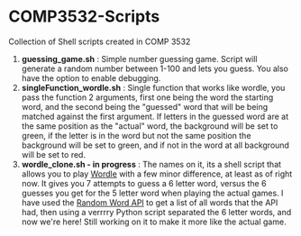 # COMP3532-Scripts
Collection of Shell scripts created in COMP 3532

1. **guessing_game.sh** : Simple number guessing game. Script will generate a random number between 1-100 and lets you guess. You also have the option to enable debugging.
2. **singleFunction_wordle.sh** : Single function that works like wordle, you pass the function 2 arguments, first one being the word the starting word, and the second being the "guessed" word that will be being matched against the first argument. If letters in the guessed word are at the same position as the "actual" word, the background will be set to green, if the letter is in the word but not the same position the background will be set to green, and if not in the word at all background will be set to red.
3. **wordle_clone.sh - in progress** : The names on it, its a shell script that allows you to play [Wordle](https://www.nytimes.com/games/wordle/index.html) with a few minor difference, at least as of right now. It gives you 7 attempts to guess a 6 letter word, versus the 6 guesses you get for the 5 letter word when playing the actual games. I have used the [Random Word API](http://random-word-api.herokuapp.com/home) to get a list of all words that the API had, then using a verrrry Python script separated the 6 letter words, and now we're here! Still working on it to make it more like the actual game.
